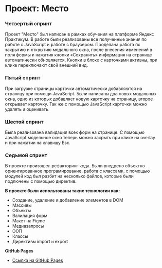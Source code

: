 # Проект: Место

### Четвертый спринт

Проект "Место" был написан в рамках обучения на платформе Яндекс Практикум. В работе были реализованы все полученные знания по работе с JavaScript и работе с браузером. Проделана работа по закрытию и открытию модального окна, после внесения изменений в поля формы и нажатия кнопки «Сохранить» информация на странице автоматически обновляется. Кнопки в блоке с карточками активны, при клике переключают свой внешний вид.

### Пятый спринт

При загрузке страницы карточки автоматически добавляются на страницу при помощи JavaScript. Были написаны два новых модальных окна, одно из которых добавляет новую карточку на страницу, второе открывает карточку. Так же с помощью JavaScript карточки можно удалять и оценивать.

### Шестой спринт

Была реализована валидация всех форм на странице. С помощью JavaScript модельное окно теперь можно закрыть при клике на overlay и при нажатии на клавишу Esc.

### Седьмой спринт

В проекте произошел рефакторинг кода. Были внедрено объектно ориентированное програмирование, работа с классами, с помощью модулей код был разбит на несколько файлов, которые были подлючены с помощью директив.

**В проекте были использованы такие технологии как:**

* Создание, удаление и добавление элементов в DOM
* Массивы
* Объекты
* Валилация форм
* Макет на Figme
* Медиазапросы
* ООП
* Классы
* Директивы import и export

**GitHub Pages**

* [Ссылка на GitHub Pages](https://salnivlada.github.io/mesto/)
